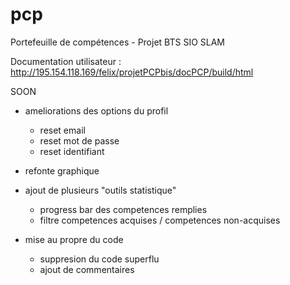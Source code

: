 # pcp
Portefeuille de compétences - Projet BTS SIO SLAM

Documentation utilisateur : http://195.154.118.169/felix/projetPCPbis/docPCP/build/html

SOON

- ameliorations des options du profil

    - reset email
    - reset mot de passe
    - reset identifiant
    
- refonte graphique 

- ajout de plusieurs "outils statistique"

    - progress bar des competences remplies
    - filtre competences acquises / competences non-acquises
    
- mise au propre du code

    - suppresion du code superflu
    - ajout de commentaires

